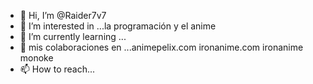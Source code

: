 - 👋 Hi, I’m @Raider7v7
- 👀 I’m interested in ...la programación y el anime
- 🌱 I’m currently learning ...
- 💞️ mis colaboraciones en  ...animepelix.com ironanime.com ironanime  monoke
- 📫 How to reach...

<!---
Raider7v7/Raider7v7 is a ✨ special ✨ repository because its `README.md` (this file) appears on your GitHub profile.
You can click the Preview link to take a look at your changes.
--->
